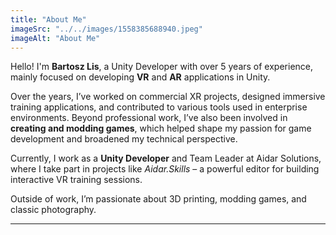 ```yaml
---
title: "About Me"
imageSrc: "../../images/1558385688940.jpeg"
imageAlt: "About Me"
---
```

Hello! I'm **Bartosz Lis**, a Unity Developer with over 5 years of experience, mainly focused on developing **VR** and **AR** applications in Unity.

Over the years, I’ve worked on commercial XR projects, designed immersive training applications, and contributed to various tools used in enterprise environments. Beyond professional work, I’ve also been involved in **creating and modding games**, which helped shape my passion for game development and broadened my technical perspective.

Currently, I work as a **Unity Developer** and Team Leader at Aidar Solutions, where I take part in projects like *Aidar.Skills* – a powerful editor for building interactive VR training sessions.

Outside of work, I’m passionate about 3D printing, modding games, and classic photography.

---